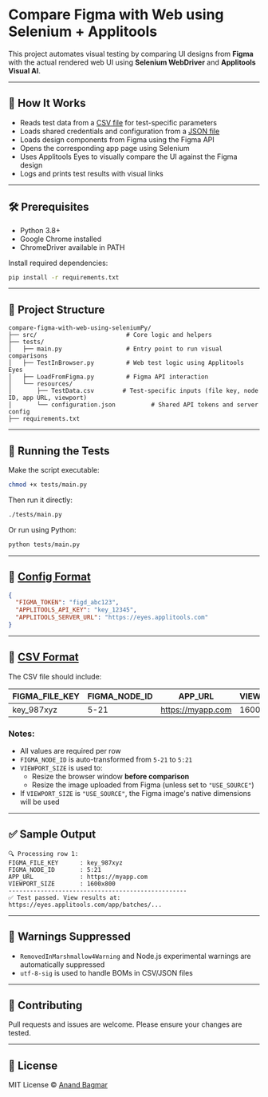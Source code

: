 # Compare Figma with Web using Selenium + Applitools

This project automates visual testing by comparing UI designs from **Figma** with the actual rendered web UI using **Selenium WebDriver** and **Applitools Visual AI**.

---

## 🚀 How It Works

- Reads test data from a [CSV file](tests/resources/TestData.csv) for test-specific parameters
- Loads shared credentials and configuration from a [JSON file](tests/resources/configuration.json)
- Loads design components from Figma using the Figma API
- Opens the corresponding app page using Selenium
- Uses Applitools Eyes to visually compare the UI against the Figma design
- Logs and prints test results with visual links

---

## 🛠 Prerequisites

- Python 3.8+
- Google Chrome installed
- ChromeDriver available in PATH

Install required dependencies:

```bash
pip install -r requirements.txt
```

---

## 📁 Project Structure

```
compare-figma-with-web-using-seleniumPy/
├── src/                         # Core logic and helpers
├── tests/
│   ├── main.py                  # Entry point to run visual comparisons
│   ├── TestInBrowser.py         # Web test logic using Applitools Eyes
│   ├── LoadFromFigma.py         # Figma API interaction
│   └── resources/
│       ├── TestData.csv        # Test-specific inputs (file key, node ID, app URL, viewport)
│       └── configuration.json          # Shared API tokens and server config
├── requirements.txt
```

---

## 🧪 Running the Tests

Make the script executable:

```bash
chmod +x tests/main.py
```

Then run it directly:

```bash
./tests/main.py
```

Or run using Python:

```bash
python tests/main.py
```

---

## 📄 [Config Format](tests/resources/configuration.json)

```json
{
  "FIGMA_TOKEN": "figd_abc123",
  "APPLITOOLS_API_KEY": "key_12345",
  "APPLITOOLS_SERVER_URL": "https://eyes.applitools.com"
}
```

---

## 📄 [CSV Format](tests/resources/TestData.csv)

The CSV file should include:

| FIGMA_FILE_KEY | FIGMA_NODE_ID | APP_URL | VIEWPORT_SIZE |
|----------------|----------------|---------|----------------|
| key_987xyz     | 5-21           | https://myapp.com | 1600x800 |

### Notes:
- All values are required per row
- `FIGMA_NODE_ID` is auto-transformed from `5-21` to `5:21`
- `VIEWPORT_SIZE` is used to:
  - Resize the browser window **before comparison**
  - Resize the image uploaded from Figma (unless set to `"USE_SOURCE"`)
- If `VIEWPORT_SIZE` is `"USE_SOURCE"`, the Figma image's native dimensions will be used

---

## ✅ Sample Output

```text
🔍 Processing row 1:
FIGMA_FILE_KEY      : key_987xyz
FIGMA_NODE_ID       : 5:21
APP_URL             : https://myapp.com
VIEWPORT_SIZE       : 1600x800
--------------------------------------------------
✅ Test passed. View results at: https://eyes.applitools.com/app/batches/...
```

---

## 🧹 Warnings Suppressed

- `RemovedInMarshmallow4Warning` and Node.js experimental warnings are automatically suppressed
- `utf-8-sig` is used to handle BOMs in CSV/JSON files

---

## 🤝 Contributing

Pull requests and issues are welcome. Please ensure your changes are tested.

---

## 📜 License

MIT License © [Anand Bagmar](https://github.com/anandbagmar)
